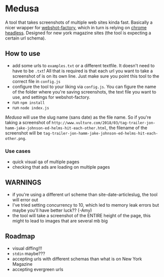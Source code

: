 Medusa
======

A tool that takes screenshots of multiple web sites kinda fast. Basically a nicer wrapper for [webshot-factory](https://github.com/ashubham/webshot-factory), which in turn is relying on [chrome headless](https://github.com/GoogleChrome/puppeteer). Designed for new york magazine sites (the tool is expecting a certain url schema).

## How to use

- add some urls to `examples.txt` or a different textfile. It doesn't need to have to be `.txt`! All that is required is that each url you want to take a screenshot of is on its own line. Just make sure you point this tool to the correct file in `config.js`
- configure the tool to your liking via `config.js`. You can figure the name of the folder where you're saving screenshots, the text file you want to use, and settings for webshot-factory.
- run `npm install`
- run `node index.js`

*Medusa* will use the slug name (sans date) as the file name. So if you're taking a screenshot of `http://www.vulture.com/2018/03/tag-trailer-jon-hamm-jake-johnson-ed-helms-hit-each-other.html`, the filename of the screenshot will be `tag-trailer-jon-hamm-jake-johnson-ed-helms-hit-each-other.png`.

### Use cases

- quick visual qa of multiple pages
- checking that ads are loading on multiple pages

## WARNINGS
- if you're using a different url scheme than site-date-articleslug, the tool will error out
- I've tried setting concurrency to 10, which led to memory leak errors but maybe you'll have better luck?? (-Amy)
- the tool will take a screenshot of the ENTIRE height of the page, this might to lead to images that are several mb big

## Roadmap
- visual diffing!!!
- `stdin` maybe???
- accepting urls with different schemas than what is on New York Magazine
- accepting evergreen urls
